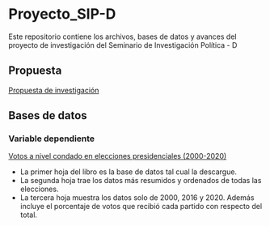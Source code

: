 # Proyecto_SIP-D
Este repositorio contiene los archivos, bases de datos y avances del proyecto de investigación del Seminario de Investigación Política - D
## Propuesta
[Propuesta de investigación](https://github.com/AlvaroPLZ/Proyecto---SIP-D/blob/bd56b82ddbfb95773075b2117a3cdaf3fdbedb31/Propuesta_de_investigacio%CC%81n_SIP_D%20.pdf)
## Bases de datos 
### Variable dependiente 
[Votos a nivel condado en elecciones presidenciales (2000-2020)](https://github.com/AlvaroPLZ/Proyecto---SIP-D/blob/9ca214b51a89840ff8ef53d0eb7229757e835620/BASES%20DE%20DATOS/County%20Presidential%20Elections%20Returns_2000-2020/countypres_2000-2020.xlsx)
- La primer hoja del libro es la base de datos tal cual la descargue.
- La segunda hoja trae los datos más resumidos y ordenados de todas las elecciones.
- La tercera hoja muestra los datos solo de 2000, 2016 y 2020. Además incluye el porcentaje de votos que recibió cada partido con respecto del total.
